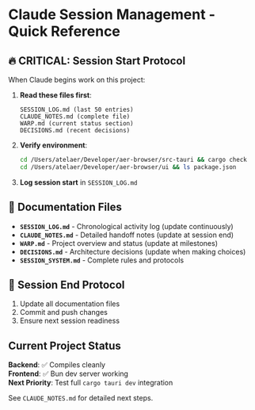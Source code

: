 # Claude Session Management - Quick Reference

## 🔥 CRITICAL: Session Start Protocol
When Claude begins work on this project:

1. **Read these files first**:
   ```
   SESSION_LOG.md (last 50 entries)
   CLAUDE_NOTES.md (complete file) 
   WARP.md (current status section)
   DECISIONS.md (recent decisions)
   ```

2. **Verify environment**:
   ```bash
   cd /Users/atelaer/Developer/aer-browser/src-tauri && cargo check
   cd /Users/atelaer/Developer/aer-browser/ui && ls package.json
   ```

3. **Log session start** in `SESSION_LOG.md`

## 📝 Documentation Files

- **`SESSION_LOG.md`** - Chronological activity log (update continuously)
- **`CLAUDE_NOTES.md`** - Detailed handoff notes (update at session end)
- **`WARP.md`** - Project overview and status (update at milestones)  
- **`DECISIONS.md`** - Architecture decisions (update when making choices)
- **`SESSION_SYSTEM.md`** - Complete rules and protocols

## 🔄 Session End Protocol

1. Update all documentation files
2. Commit and push changes
3. Ensure next session readiness

## Current Project Status

**Backend**: ✅ Compiles cleanly  
**Frontend**: ✅ Bun dev server working  
**Next Priority**: Test full `cargo tauri dev` integration

See `CLAUDE_NOTES.md` for detailed next steps.
